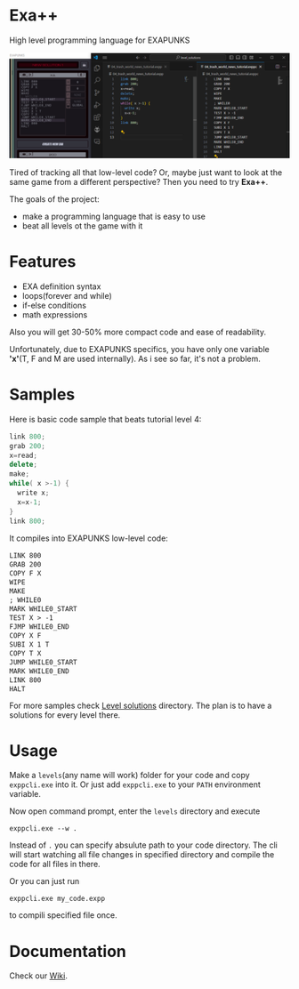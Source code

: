# Exa++
High level programming language for EXAPUNKS

![Demo image](images/demo_image.png)

Tired of tracking all that low-level code? Or, maybe just want to look at the same game from a different perspective?
Then you need to try **Exa++**.

The goals of the project:
- make a programming language that is easy to use
- beat all levels ot the game with it

# Features
- EXA definition syntax
- loops(forever and while)
- if-else conditions
- math expressions

Also you will get 30-50% more compact code and ease of readability.

Unfortunately, due to EXAPUNKS specifics, you have only one variable **'x'**(T, F and M are used internally). As i see so far, it's not a problem.

# Samples

Here is basic code sample that beats tutorial level 4:

```cpp
link 800;
grab 200;
x=read;
delete;
make;
while( x >-1) {
  write x;
  x=x-1;
}
link 800;
```
It compiles into EXAPUNKS low-level code:
```
LINK 800
GRAB 200
COPY F X
WIPE
MAKE
; WHILE0
MARK WHILE0_START
TEST X > -1
FJMP WHILE0_END
COPY X F
SUBI X 1 T
COPY T X
JUMP WHILE0_START
MARK WHILE0_END
LINK 800
HALT
```
For more samples check [Level solutions](level_solutions) directory.
The plan is to have a solutions for every level there.

# Usage

Make a `levels`(any name will work) folder for your code and copy `exppcli.exe` into it. Or just add `exppcli.exe` to your `PATH` environment variable.

Now open command prompt, enter the `levels` directory and execute
```
exppcli.exe --w .
```
Instead of `.` you can specify absulute path to your code directory. The cli will start watching all file changes in specified directory and compile the code for all files in there.

Or you can just run
```
exppcli.exe my_code.expp
```
to compili specified file once.

# Documentation
Check our [Wiki](https://github.com/TesAnti/ExaPlusPlus/wiki).
